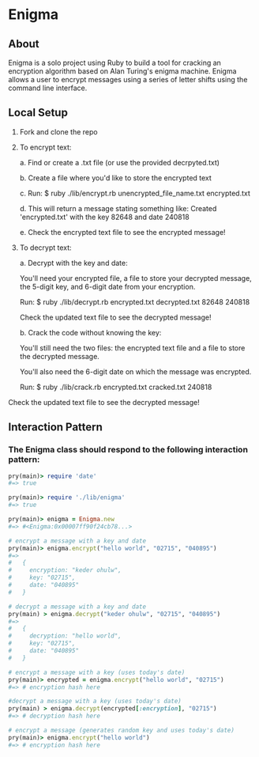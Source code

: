 # Enigma

## About
Enigma is a solo project using Ruby to build a tool for cracking an encryption algorithm based on Alan Turing's enigma machine. Enigma allows a user to encrypt messages using a series of letter shifts using the command line interface.

## Local Setup

1. Fork and clone the repo

2. To encrypt text:

    a. Find or create a .txt file (or use the provided decrpyted.txt)

    b. Create a file where you'd like to store the encrypted text

    c. Run: $ ruby ./lib/encrypt.rb unencrypted_file_name.txt encrypted.txt

    d. This will return a message stating something like: Created 'encrypted.txt' with the key 82648 and date 240818

    e. Check the encrypted text file to see the encrypted message!

3. To decrypt text:

    a. Decrypt with the key and date:

    You'll need your encrypted file, a file to store your decrypted message, the 5-digit key, and 6-digit date from your encryption.

    Run: $ ruby ./lib/decrypt.rb encrypted.txt decrypted.txt 82648 240818

    Check the updated text file to see the decrypted message!

    b. Crack the code without knowing the key:

    You'll still need the two files: the encrypted text file and a file to store the decrypted message.

    You'll also need the 6-digit date on which the message was encrypted.

    Run: $ ruby ./lib/crack.rb encrypted.txt cracked.txt 240818

Check the updated text file to see the decrypted message!

## Interaction Pattern

### The Enigma class should respond to the following interaction pattern:
``` ruby
pry(main)> require 'date'
#=> true

pry(main)> require './lib/enigma'
#=> true

pry(main)> enigma = Enigma.new
#=> #<Enigma:0x00007ff90f24cb78...>

# encrypt a message with a key and date
pry(main)> enigma.encrypt("hello world", "02715", "040895")
#=>
#   {
#     encryption: "keder ohulw",
#     key: "02715",
#     date: "040895"
#   }

# decrypt a message with a key and date
pry(main) > enigma.decrypt("keder ohulw", "02715", "040895")
#=>
#   {
#     decryption: "hello world",
#     key: "02715",
#     date: "040895"
#   }

# encrypt a message with a key (uses today's date)
pry(main)> encrypted = enigma.encrypt("hello world", "02715")
#=> # encryption hash here

#decrypt a message with a key (uses today's date)
pry(main) > enigma.decrypt(encrypted[:encryption], "02715")
#=> # decryption hash here

# encrypt a message (generates random key and uses today's date)
pry(main)> enigma.encrypt("hello world")
#=> # encryption hash here
```
